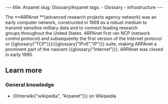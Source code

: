 --- title: Arpanet slug: Glossary/Arpanet tags: - Glossary - Infrastructure ---

The **ARPAnet **(advanced research projects agency network) was an early computer network, constructed in 1969 as a robust medium to transmit sensitive military data and to connect leading research groups throughout the United States. ARPAnet first ran NCP (network control protocol) and subsequently the first version of the Internet protocol or {{glossary("TCP")}}/{{glossary("IPv6","IP")}} suite, making ARPAnet a prominent part of the nascent {{glossary("Internet")}}. ARPAnet was closed in early 1990.

Learn more
----------

### General knowledge

-   {{Interwiki("wikipedia", "Arpanet")}} on Wikipedia
